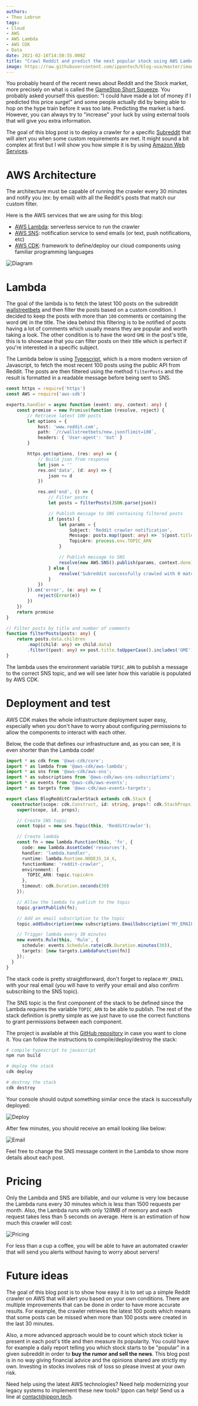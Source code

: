 ```yaml
---
authors:
- Theo Lebrun
tags:
- Cloud
- AWS
- AWS Lambda
- AWS CDK
- Data
date: 2021-02-16T14:50:55.000Z
title: "Crawl Reddit and predict the next popular stock using AWS Lambda and CDK"
image: https://raw.githubusercontent.com/ippontech/blog-usa/master/images/2021/02/reddit-crawler-logo.png
---
```


You probably heard of the recent news about Reddit and the Stock market, more precisely on what is called the [GameStop Short Squeeze](https://en.wikipedia.org/wiki/GameStop_short_squeeze). You probably asked yourself this question: "I could have made a lot of money if I predicted this price surge!" and some people actually did by being able to hop on the hype train before it was too late. Predicting the market is hard. However, you can always try to "increase" your luck by using external tools that will give you extra information.

The goal of this blog post is to deploy a crawler for a specific [Subreddit](https://reddit.com/) that will alert you when some custom requirements are met. It might sound a bit complex at first but I will show you how simple it is by using [Amazon Web Services](https://aws.amazon.com/).

# AWS Architecture

The architecture must be capable of running the crawler every 30 minutes and notify you (ex: by email) with all the Reddit's posts that match our custom filter.

Here is the AWS services that we are using for this blog:

- [AWS Lambda](https://aws.amazon.com/lambda/): serverless service to run the crawler
- [AWS SNS](https://aws.amazon.com/sns/): notification service to send emails (or text, push notifications, etc)
- [AWS CDK](https://aws.amazon.com/cdk/): framework to define/deploy our cloud components using familiar programming languages

![Diagram](https://raw.githubusercontent.com/ippontech/blog-usa/master/images/2021/02/reddit-crawler-diagram.png)

# Lambda

The goal of the lambda is to fetch the latest 100 posts on the subreddit [wallstreetbets](https://www.reddit.com/r/wallstreetbets/) and then filter the posts based on a custom condition. I decided to keep the posts with more than `100` comments or containing the word `GME` in the title. The idea behind this filtering is to be notified of posts having a lot of comments which usually means they are popular and worth taking a look. The other condition is to have the word `GME` in the post's title, this is to showcase that you can filter posts on their title which is perfect if you're interested in a specific subject.

The Lambda below is using [Typescript](https://www.typescriptlang.org/), which is a more modern version of Javascript, to fetch the most recent 100 posts using the public API from Reddit. The posts are then filtered using the method `filterPosts` and the result is formatted in a readable message before being sent to SNS.

```typescript
const https = require('https')
const AWS = require('aws-sdk')

exports.handler = async function (event: any, context: any) {
    const promise = new Promise(function (resolve, reject) {
        // Retrieve latest 100 posts
        let options = {
            host: 'www.reddit.com',
            path: `/r/wallstreetbets/new.json?limit=100`,
            headers: { 'User-agent': 'bot' }
        }

        https.get(options, (res: any) => {
            // Build json from response
            let json = ''
            res.on('data', (d: any) => {
                json += d
            })

            res.on('end', () => {
                // Filter posts
                let posts = filterPosts(JSON.parse(json))

                // Publish message to SNS containing filtered posts
                if (posts) {
                    let params = {
                        Subject: 'Reddit crawler notification',
                        Message: posts.map((post: any) => `${post.title} -> ${post.url}`).join('\n'),
                        TopicArn: process.env.TOPIC_ARN
                    }

                    // Publish message to SNS
                    resolve(new AWS.SNS().publish(params, context.done).promise())
                } else {
                    resolve('Subreddit successfully crawled with 0 matches')
                }
            })
        }).on('error', (e: any) => {
            reject(Error(e))
        })
    })
    return promise
}

// Filter posts by title and number of comments
function filterPosts(posts: any) {
    return posts.data.children
        .map((child: any) => child.data)
        .filter((post: any) => post.title.toUpperCase().includes('GME') || post.num_comments > 100)
}
```

The lambda uses the environment variable `TOPIC_ARN` to publish a message to the correct SNS topic, and we will see later how this variable is populated by AWS CDK.

# Deployment and test

AWS CDK makes the whole infrastructure deployment super easy, especially when you don't have to worry about configuring permissions to allow the components to interact with each other.

Below, the code that defines our infrastructure and, as you can see, it is even shorter than the Lambda code!

```typescript
import * as cdk from '@aws-cdk/core';
import * as lambda from '@aws-cdk/aws-lambda';
import * as sns from '@aws-cdk/aws-sns';
import * as subscriptions from '@aws-cdk/aws-sns-subscriptions';
import * as events from '@aws-cdk/aws-events';
import * as targets from '@aws-cdk/aws-events-targets';

export class BlogRedditCrawlerStack extends cdk.Stack {
  constructor(scope: cdk.Construct, id: string, props?: cdk.StackProps) {
    super(scope, id, props);

    // Create SNS topic
    const topic = new sns.Topic(this, 'RedditCrawler');

    // Create lambda
    const fn = new lambda.Function(this, 'fn', {
      code: new lambda.AssetCode('resources'),
      handler: 'lambda.handler',
      runtime: lambda.Runtime.NODEJS_14_X,
      functionName: 'reddit-crawler',
      environment: {
        TOPIC_ARN: topic.topicArn
      },
      timeout: cdk.Duration.seconds(30)
    });

    // Allow the lambda to publish to the topic
    topic.grantPublish(fn);

    // Add an email subscription to the topic
    topic.addSubscription(new subscriptions.EmailSubscription('MY_EMAIL'));

    // Trigger lambda every 30 minutes
    new events.Rule(this, 'Rule', {
      schedule: events.Schedule.rate(cdk.Duration.minutes(30)),
      targets: [new targets.LambdaFunction(fn)]
    });
  }
}
```

The stack code is pretty straightforward, don't forget to replace `MY_EMAIL` with your real email (you will have to verify your email and also confirm subscribing to the SNS topic).

The SNS topic is the first component of the stack to be defined since the Lambda requires the variable `TOPIC_ARN` to be able to publish. The rest of the stack definition is pretty simple as we just have to use the correct functions to grant permissions between each component.

The project is available at this [GitHub repository](https://github.com/Falydoor/blog-reddit-crawler) in case you want to clone it. You can follow the instructions to compile/deploy/destroy the stack:

```bash
# compile typescript to javascript
npm run build

# deploy the stack
cdk deploy

# destroy the stack
cdk destroy
```

Your console should output something similar once the stack is successfully deployed:

![Deploy](https://raw.githubusercontent.com/ippontech/blog-usa/master/images/2021/02/reddit-crawler-deploy.png)

After few minutes, you should receive an email looking like below:

![Email](https://raw.githubusercontent.com/ippontech/blog-usa/master/images/2021/02/reddit-crawler-email.png)

Feel free to change the SNS message content in the Lambda to show more details about each post.

# Pricing

Only the Lambda and SNS are billable, and our volume is very low because the Lambda runs every 30 minutes which is less than 1500 requests per month. Also, the Lambda runs with only 128MB of memory and each request takes less than 5 seconds on average. Here is an estimation of how much this crawler will cost:

![Pricing](https://raw.githubusercontent.com/ippontech/blog-usa/master/images/2021/02/reddit-crawler-pricing.png)

For less than a cup a coffee, you will be able to have an automated crawler that will send you alerts without having to worry about servers!

# Future ideas

The goal of this blog post is to show how easy it is to set up a simple Reddit crawler on AWS that will alert you based on your own conditions. There are multiple improvements that can be done in order to have more accurate results. For example, the crawler retrieves the latest 100 posts which means that some posts can be missed when more than 100 posts were created in the last 30 minutes.

Also, a more advanced approach would be to count which stock ticker is present in each post's title and then measure its popularity. You could have for example a daily report telling you which stock starts to be "popular" in a given subreddit in order to **buy the rumor and sell the news**. This blog post is in no way giving financial advice and the opinions shared are strictly my own. Investing in stocks involves risk of loss so please invest at your own risk.

Need help using the latest AWS technologies? Need help modernizing your legacy systems to implement these new tools? Ippon can help! Send us a line at [contact@ippon.tech](mailto:contact@ippon.tech).